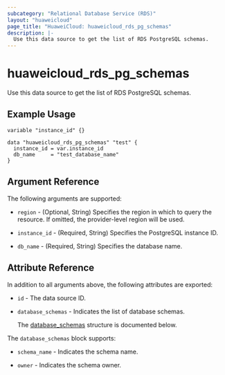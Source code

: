 ```yaml
---
subcategory: "Relational Database Service (RDS)"
layout: "huaweicloud"
page_title: "HuaweiCloud: huaweicloud_rds_pg_schemas"
description: |-
  Use this data source to get the list of RDS PostgreSQL schemas.
---
```


# huaweicloud_rds_pg_schemas

Use this data source to get the list of RDS PostgreSQL schemas.

## Example Usage

```hcl
variable "instance_id" {}

data "huaweicloud_rds_pg_schemas" "test" {
  instance_id = var.instance_id
  db_name     = "test_database_name"
}
```

## Argument Reference

The following arguments are supported:

* `region` - (Optional, String) Specifies the region in which to query the resource.
  If omitted, the provider-level region will be used.

* `instance_id` - (Required, String) Specifies the PostgreSQL instance ID.

* `db_name` - (Required, String) Specifies the database name.

## Attribute Reference

In addition to all arguments above, the following attributes are exported:

* `id` - The data source ID.

* `database_schemas` - Indicates the list of database schemas.

  The [database_schemas](#database_schemas_struct) structure is documented below.

<a name="database_schemas_struct"></a>
The `database_schemas` block supports:

* `schema_name` - Indicates the schema name.

* `owner` - Indicates the schema owner.
